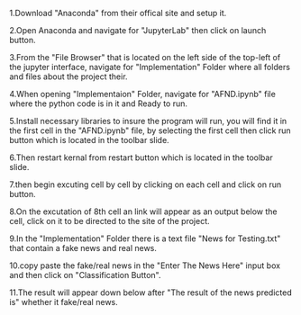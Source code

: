 1.Download "Anaconda" from their offical site and setup it.

2.Open Anaconda and navigate for "JupyterLab" then click on launch button.

3.From the "File Browser" that is located on the left side of the top-left of the jupyter interface,
navigate for "Implementation" Folder where all folders and files about the project their.

4.When opening "Implementaion" Folder, navigate for "AFND.ipynb" file where the python code is in it and Ready to run.

5.Install necessary libraries to insure the program will run, you will find it in the first cell in the "AFND.ipynb" file,
by selecting the first cell then click run button which is located in the toolbar slide.

6.Then restart kernal from restart button which is located in the toolbar slide.

7.then begin excuting cell by cell by clicking on each cell and click on run button.

8.On the excutation of 8th cell an link will appear as an output below the cell, 
click on it to be directed to the site of the project.

9.In the "Implementation" Folder there is a text file "News for Testing.txt" that contain a fake news and real news.

10.copy paste the fake/real news in the "Enter The News Here" input box and then click on "Classification Button".

11.The result will appear down below after "The result of the news predicted is" whether it fake/real news.
